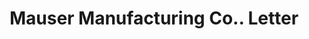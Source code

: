 ---
doi: 10.7916/D8WM2RHW
date_other: '1906'
date_other_textual: '1906'
form: correspondence
genre:
- Letters (correspondence)
name:
- Mauser Manufacturing Co.
object_in_context_url: https://biggert.cul.columbia.edu/items/view/ave_biggert_00932
subject_hierarchical_geographic:
- Mt. Vernon, New York, United States
subject_name:
- Mauser Manufacturing Co.
title: Mauser Manufacturing Co.. Letter
sort_title: Mauser Manufacturing Co.. Letter
call_number: ave_biggert_00932
coordinates:
- 40.91416666666667,-73.83055555555555
pid: ave_biggert_00932
identifiers: ave_biggert_00932
thumbnail: https://derivativo-3.library.columbia.edu/iiif/2/ldpd:345796/full/!256,256/0/native.jpg
permalink: "/items/ave_biggert_00932/"
layout: iiif-image-page
---